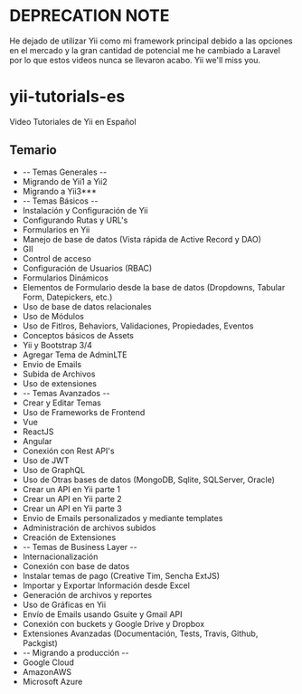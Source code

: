 # DEPRECATION NOTE
He dejado de utilizar Yii como mi framework principal debido a las opciones en el mercado y la gran cantidad de potencial me he cambiado a Laravel por lo que estos videos nunca se llevaron acabo.
Yii we'll miss you.

# yii-tutorials-es
Video Tutoriales de Yii en Español

## Temario
* -- Temas Generales --
* Migrando de Yii1 a Yii2
* Migrando a Yii3***
* -- Temas Básicos --
* Instalación y Configuración de Yii
* Configurando Rutas y URL's
* Formularios en Yii
* Manejo de base de datos (Vista rápida de Active Record y DAO)
* GII
* Control de acceso
* Configuración de Usuarios (RBAC)
* Formularios Dinámicos
* Elementos de Formulario desde la base de datos (Dropdowns, Tabular Form, Datepickers, etc.)
* Uso de base de datos relacionales
* Uso de Módulos
* Uso de Fitlros, Behaviors, Validaciones, Propiedades, Eventos 
* Conceptos básicos de Assets
* Yii y Bootstrap 3/4
* Agregar Tema de AdminLTE
* Envio de Emails
* Subida de Archivos
* Uso de extensiones
* -- Temas Avanzados --
* Crear y Editar Temas
* Uso de Frameworks de Frontend
* Vue
* ReactJS
* Angular
* Conexión con Rest API's
* Uso de JWT
* Uso de GraphQL
* Uso de Otras bases de datos (MongoDB, Sqlite, SQLServer, Oracle)
* Crear un API en Yii parte 1
* Crear un API en Yii parte 2
* Crear un API en Yii parte 3
* Envio de Emails personalizados y mediante templates
* Administración de archivos subidos
* Creación de Extensiones
* -- Temas de Business Layer --
* Internacionalización
* Conexión con base de datos
* Instalar temas de pago (Creative Tim, Sencha ExtJS)
* Importar y Exportar Información desde Excel
* Generación de archivos y reportes
* Uso de Gráficas en Yii
* Envío de Emails usando Gsuite y Gmail API
* Conexión con buckets y Google Drive y Dropbox
* Extensiones Avanzadas (Documentación, Tests, Travis, Github, Packgist)
* -- Migrando a producción --
* Google Cloud
* AmazonAWS
* Microsoft Azure
